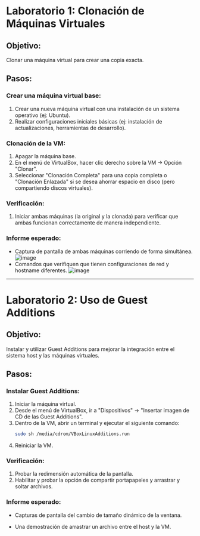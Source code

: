 # Laboratorio 1: Clonación de Máquinas Virtuales

## Objetivo:
Clonar una máquina virtual para crear una copia exacta.

## Pasos:

### Crear una máquina virtual base:
1. Crear una nueva máquina virtual con una instalación de un sistema operativo (ej: Ubuntu).
2. Realizar configuraciones iniciales básicas (ej: instalación de actualizaciones, herramientas de desarrollo).

### Clonación de la VM:
1. Apagar la máquina base.
2. En el menú de VirtualBox, hacer clic derecho sobre la VM -> Opción "Clonar".
3. Seleccionar "Clonación Completa" para una copia completa o "Clonación Enlazada" si se desea ahorrar espacio en disco (pero compartiendo discos virtuales).

### Verificación:
1. Iniciar ambas máquinas (la original y la clonada) para verificar que ambas funcionan correctamente de manera independiente.

### Informe esperado:
- Captura de pantalla de ambas máquinas corriendo de forma simultánea.
![image](https://github.com/user-attachments/assets/bfd97005-02bb-4258-8eaa-ff6b07127335)
- Comandos que verifiquen que tienen configuraciones de red y hostname diferentes.
![image](https://github.com/user-attachments/assets/3e4ba52f-b593-4e22-9492-85dc05b30c41)
---

# Laboratorio 2: Uso de Guest Additions

## Objetivo:
Instalar y utilizar Guest Additions para mejorar la integración entre el sistema host y las máquinas virtuales.

## Pasos:

### Instalar Guest Additions:
1. Iniciar la máquina virtual.
2. Desde el menú de VirtualBox, ir a "Dispositivos" -> "Insertar imagen de CD de las Guest Additions".
3. Dentro de la VM, abrir un terminal y ejecutar el siguiente comando:
    ```bash
    sudo sh /media/cdrom/VBoxLinuxAdditions.run
    ```
4. Reiniciar la VM.

### Verificación:
1. Probar la redimensión automática de la pantalla.
2. Habilitar y probar la opción de compartir portapapeles y arrastrar y soltar archivos.

### Informe esperado:
- Capturas de pantalla del cambio de tamaño dinámico de la ventana.

- Una demostración de arrastrar un archivo entre el host y la VM.


